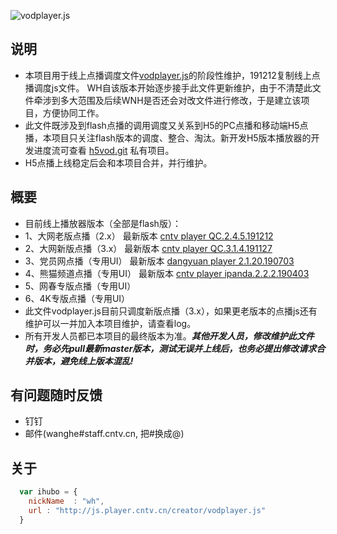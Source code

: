 ![vodplayer.js](http://p1.img.cctvpic.com/photoAlbum/page/performance/img/2018/7/2/1530523851457_510.png)
## 说明

* 本项目用于线上点播调度文件[vodplayer.js](http://js.player.cntv.cn/creator/vodplayer.js)的阶段性维护，191212复制线上点播调度js文件。
WH自该版本开始逐步接手此文件更新维护，由于不清楚此文件牵涉到多大范围及后续WNH是否还会对改文件进行修改，于是建立该项目，方便协同工作。
* 此文件既涉及到flash点播的调用调度又关系到H5的PC点播和移动端H5点播，本项目只关注flash版本的调度、整合、淘汰。新开发H5版本播放器的开发进度流可查看 [h5vod.git](https://github.com/zzyyxxaabbccoo/h5vod.git) 私有项目。
* H5点播上线稳定后会和本项目合并，并行维护。


## 概要
* 目前线上播放器版本（全部是flash版）：
 *  1、大网老版点播（2.x）   最新版本 [cntv player QC.2.4.5.191212](http://player.cntv.cn/standard/cntvplayerQC20181126.swf?v=0.171.5.8.9.6.3.5.2)
 *  2、大网新版点播（3.x）   最新版本 [cntv player QC.3.1.4.191127](http://player.cntv.cn/standard/cntvplayerQC20190719.swf?v=2019.07.02)
 *  3、党员网点播（专用UI）   最新版本 [dangyuan player 2.1.20.190703](http://player.cntv.cn/standard/dangyuanplayer20180701.swf?v=dy.1.0.4)
 *  4、熊猫频道点播（专用UI） 最新版本 [cntv player ipanda.2.2.2.190403](http://player.cntv.cn/standard/ipandaplayerVOD171121.swf?v=0.171.5.8.9.6.3.5.2)
 *  5、网春专版点播（专用UI）
 *  6、4K专版点播（专用UI）
* 此文件vodplayer.js目前只调度新版点播（3.x），如果更老版本的点播js还有维护可以一并加入本项目维护，请查看log。
* 所有开发人员都已本项目的最终版本为准。***其他开发人员，修改维护此文件时，务必先pull最新master版本，测试无误并上线后，也务必提出修改请求合并版本，避免线上版本混乱!***


## 有问题随时反馈

* 钉钉
* 邮件(wanghe#staff.cntv.cn, 把#换成@)


## 关于

```javascript
  var ihubo = {
    nickName  : "wh",
    url : "http://js.player.cntv.cn/creator/vodplayer.js"
  }
```

